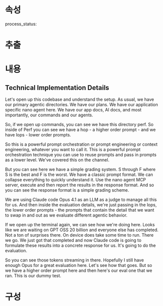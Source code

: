 # 속성
process_status:

# 추출


# 내용
## Technical Implementation Details

Let's open up this codebase and understand the setup. As usual, we have our primary agentic directories. We have our plans. We have our application specific nano agent here. We have our app docs, AI docs, and most importantly, our commands and our agents.

So, if we open up commands, you can see we have this directory perf. So inside of Perf you can see we have a hop - a higher order prompt - and we have lops - lower order prompts.

So this is a powerful prompt orchestration or prompt engineering or context engineering, whatever you want to call it. This is a powerful prompt orchestration technique you can use to reuse prompts and pass in prompts as a lower level. We've covered this on the channel.

But you can see here we have a simple grading system. S through F where S is the best and F is the worst. We have a classic prompt format. We can collapse everything to quickly understand it. Use the nano agent MCP server, execute and then report the results in the response format. And so you can see the response format is a simple grading scheme.

We are using Claude code Opus 4.1 as an LLM as a judge to manage all this for us. And then inside the evaluation details, we're just passing in the lops, the lower order prompts - the prompts that contain the detail that we want to swap in and out as we evaluate different agentic behavior.

If we open up the terminal again, we can see how we're doing here. Looks like we are waiting on GPT OSS 20 billion and everyone else has completed. Not a ton of surprises there. On device does take some time to run. There we go. We just got that completed and now Claude code is going to formulate these results into a concrete response for us. It's going to do the evaluation.

So you can see those tokens streaming in there. Hopefully I still have enough Opus for a great evaluation here. Let's see how that goes. But so we have a higher order prompt here and then here's our eval one that we ran. This is our dummy test.

# 구성
